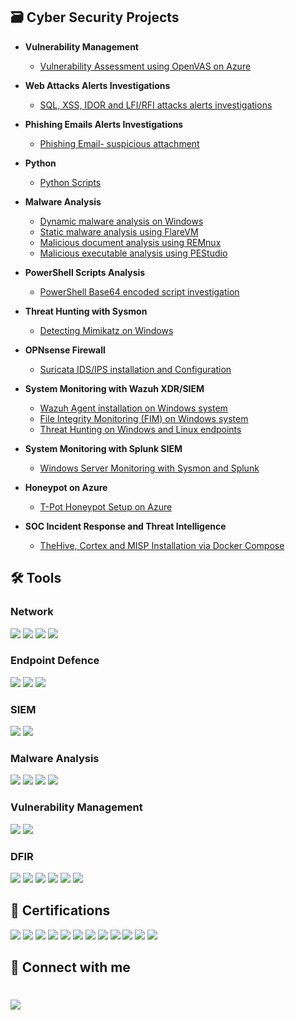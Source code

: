 

<h2> 🗃️ Cyber Security Projects</h2>

- <b> Vulnerability Management  </b>
   - [Vulnerability Assessment using OpenVAS on Azure  ](https://github.com/Secamirex/Vulnerability-Management)

- <b> Web Attacks Alerts Investigations </b> 
   -  [SQL, XSS, IDOR and LFI/RFI attacks alerts investigations](https://github.com/Secamirex/Web_Attacks_Investigations/tree/main)


- <b>Phishing Emails Alerts Investigations </b>
   - [Phishing Email- suspicious attachment](https://github.com/Secamirex/phishing-Emails/tree/main)

- <b> Python </b> 
   -  [Python Scripts](https://github.com/Secamirex/Python_Projects)

- <b> Malware Analysis</b> 
   -  [Dynamic malware analysis on Windows ](https://github.com/Secamirex/Malware-investigations)
   -  [Static malware analysis using FlareVM ](https://github.com/Secamirex/Malware_Analysis_Flare-VM)
   -  [Malicious document analysis using REMnux ](https://github.com/Secamirex/Malware_Analysis_REMnux/tree/main)
   -  [Malicious executable analysis using PEStudio ](https://github.com/Secamirex/PEStudio/tree/main)

- <b> PowerShell Scripts Analysis</b>
   -  [PowerShell Base64 encoded script investigation](https://github.com/Secamirex/Powershell_Scripts/tree/main)

- <b> Threat Hunting with Sysmon </b>
  - [Detecting Mimikatz on Windows ](https://github.com/Secamirex/Sysmon_TH_mimikatz)
 
 - <b> OPNsense Firewall</b> 
   -  [Suricata IDS/IPS installation and Configuration ](https://github.com/Secamirex/OPNsense_Firewall)

- <b> System Monitoring with Wazuh XDR/SIEM </b>
   -  [Wazuh Agent installation on Windows system](https://github.com/Secamirex/Wazuh-XDR-agent)
   -  [File Integrity Monitoring (FIM) on Windows system](https://github.com/Secamirex/Wazuh_FIM)
   -  [Threat Hunting on Windows and Linux endpoints](https://github.com/Secamirex/Wazuh_Threat-Hunting/tree/main)

- <b> System Monitoring with Splunk SIEM </b>
   - [Windows Server Monitoring with Sysmon and Splunk](https://github.com/Secamirex/Windows-AD-Mon-with-Splunk/tree/main)
 
- <b> Honeypot on Azure </b>
   - [T-Pot Honeypot Setup on Azure](https://github.com/Secamirex/T-Pot_Honeypot_Azure/tree/main)


- <b> SOC Incident Response and Threat Intelligence </b>
  - [TheHive, Cortex and MISP Installation via Docker Compose](https://github.com/Secamirex/Incident_Response_TheHive/tree/main)
 


## 🛠️ Tools


### Network
<div>
    <img src="https://img.shields.io/badge/-Wireshark-1679A7?&style=for-the-badge&logo=Wireshark&logoColor=white" />
    <img src="https://img.shields.io/badge/-Snort-EF3B2D?&style=for-the-badge&logo=Suricata&logoColor=white" />
    <img src="https://img.shields.io/badge/-NetworkMiner-777BB4?&style=for-the-badge&logo=Zeek&logoColor=white" />
   <img src="https://img.shields.io/badge/-Nmap-777BB4?&style=for-the-badge&logo=nmap&logoColor=white" />
   
</div>

### Endpoint Defence
<div>
    <img src="https://img.shields.io/badge/-Microsoft_Defender_for_Endpoint-00A4EF?&style=for-the-badge&logo=Microsoft&logoColor=white" />
    <img src="https://img.shields.io/badge/-Sophos InterceptX EDR-4B275F?&style=for-the-badge&logo=Sophos&logoColor=white" />
    <img src="https://img.shields.io/badge/-Wazuh XDR-00A4EF?&style=for-the-badge&logo=Wazuh&logoColor=white" />
</div>

### SIEM
<div>
    <img src="https://img.shields.io/badge/-Microsoft_Sentinel-0078D4?&style=for-the-badge&logo=Microsoft&logoColor=white" />
    <img src="https://img.shields.io/badge/-Splunk-000000?&style=for-the-badge&logo=Splunk&logoColor=white" />

### Malware Analysis
<img src="https://img.shields.io/badge/-REMNUX -000085?&style=for-the-badge&logoColor=white" />
<img src="https://img.shields.io/badge/-FLAREVM -000080?&style=for-the-badge&logoColor=white" />
   <img src="https://img.shields.io/badge/-OleTools-000000?&style=for-the-badge&logo=&logoColor=white" />
<img src="https://img.shields.io/badge/-PEStudio-000000?&style=for-the-badge&logo=&logoColor=white" />

### Vulnerability Management
<img src="https://img.shields.io/badge/-OpenVAS-006400?&style=for-the-badge&logo=Greenbone&logoColor=white" />
<img src="https://img.shields.io/badge/-Metasploitable-000000?&style=for-the-badge&logo=Rapid7&logoColor=white" />

### DFIR
<img src="https://img.shields.io/badge/-FTK Imager -000085?&style=for-the-badge&logoColor=white" />
<img src="https://img.shields.io/badge/-Belkasoft RAM Capturer -000085?&style=for-the-badge&logoColor=white" />
<img src="https://img.shields.io/badge/-Autopsy -000080?&style=for-the-badge&logoColor=white" />
<img src="https://img.shields.io/badge/-KAPE -000085?&style=for-the-badge&logoColor=white" />
<img src="https://img.shields.io/badge/-Volatility3 -000080?&style=for-the-badge&logoColor=white" />
<img src="https://img.shields.io/badge/-Registry_Explorer-006400?&style=for-the-badge&logo=Greenbone&logoColor=white" />
</div>



<h2> 🏅 Certifications</h2>
<div>
<img src="https://img.shields.io/badge/-ISC2 CC-006400?&style=for-the-badge&logo=ISC2&logoColor=white" />
<img src="https://img.shields.io/badge/-Security%2B-FF0000?&style=for-the-badge&logo=CompTIA&logoColor=white" />
<img src="https://img.shields.io/badge/-Let'sDefend_SOC Analyst-1679A7?&style=for-the-badge&logo=Let'sDefend&logoColor=white" />
<img src="https://img.shields.io/badge/-TryHackMe Pen Tester-006400?&style=for-the-badge&logo=TryHackMe&logoColor=white" />
<img src="https://img.shields.io/badge/-Network%2B-007ACC?&style=for-the-badge&logo=CompTIA&logoColor=white" />
<img src="https://img.shields.io/badge/-Linux%2B-FF0000?&style=for-the-badge&logo=CompTIA&logoColor=white" />
<img src="https://img.shields.io/badge/-A%2B-4D4D4D?&style=for-the-badge&logo=CompTIA&logoColor=white" />
<img src="https://img.shields.io/badge/-CCNA R&S -000080?&style=for-the-badge&logo=Cisco&logoColor=white" />
<img src="https://img.shields.io/badge/-CCNA Security -000080?&style=for-the-badge&logo=Cisco&logoColor=white" />
<img src="https://img.shields.io/badge/-Microsoft MTA_(Windows OS Fundamentals) -0078D4?&style=for-the-badge&logo=Microsoft&logoColor=white" />
<img src="https://img.shields.io/badge/-Certified Scrum Master-1679A7?&style=for-the-badge&logo=ScrumAlliance&logoColor=white" />
<img src="https://img.shields.io/badge/-Diploma of Project Management-1679A7?&style=for-the-badge&logo=Swinburne&logoColor=white" />
</div>




  


<h2> 🤝 Connect with me</h2>

# <a href="https://linkedin.com/in/amir-nejad-34300132"><img src="https://img.shields.io/badge/-LinkedIn-0072b1?&style=for-the-badge&logo=linkedin&logoColor=white"/> </a>



